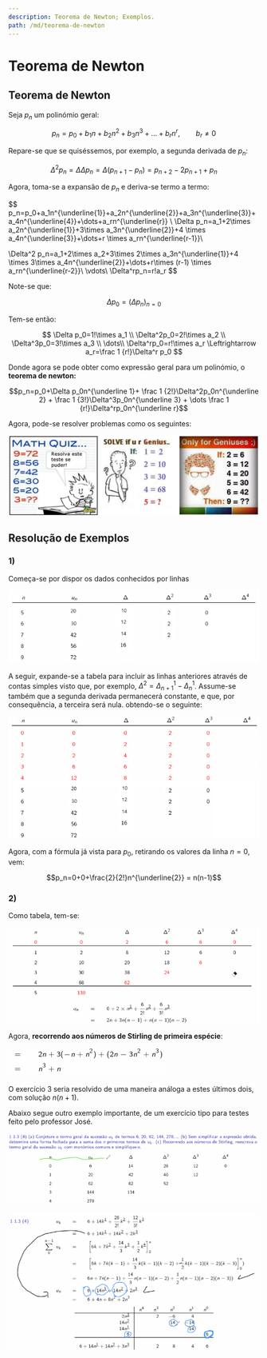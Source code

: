 ```yaml
---
description: Teorema de Newton; Exemplos.
path: /md/teorema-de-newton
---
```


# Teorema de Newton

## Teorema de Newton

Seja $p_n$ um polinómio geral:

$$p_n=p_0+b_1n+b_2n^2+b_3n^3+\dots+b_rn^r,\qquad b_r\neq 0$$

Repare-se que se quiséssemos, por exemplo, a segunda derivada de $p_n$:

$$\Delta^2p_n=\Delta\Delta p_n=\Delta(p_{n+1}-p_n)=p_{n+2}-2p_{n+1}+p_n$$

Agora, toma-se a expansão de $p_n$ e deriva-se termo a termo:

$$
p_n=p_0+a_1n^{\underline{1}}+a_2n^{\underline{2}}+a_3n^{\underline{3}}+a_4n^{\underline{4}}+\dots+a_rn^{\underline{r}} \\
\Delta p_n=a_1+2\times a_2n^{\underline{1}}+3\times a_3n^{\underline{2}}+4 \times a_4n^{\underline{3}}+\dots+r \times a_rn^{\underline{r-1}}\\

\Delta^2 p_n=a_1+2\times a_2+3\times 2\times a_3n^{\underline{1}}+4 \times 3\times a_4n^{\underline{2}}+\dots+r\times (r-1) \times a_rn^{\underline{r-2}}\\
\vdots\\
\Delta^rp_n=r!a_r
$$

Note-se que:

$$\Delta p_0=(\Delta p_n)_{n=0}$$

Tem-se então:

$$
\Delta p_0=1!\times a_1 \\
\Delta^2p_0=2!\times a_2 \\
\Delta^3p_0=3!\times a_3 \\
\dots\\
\Delta^rp_0=r!\times a_r \Leftrightarrow a_r=\frac 1 {r!}\Delta^r p_0
$$

Donde agora se pode obter como expressão geral para um polinómio, o **teorema de newton:**

$$p_n=p_0+\Delta p_0n^{\underline 1}+ \frac 1 {2!}\Delta^2p_0n^{\underline 2} + \frac 1 {3!}\Delta^3p_0n^{\underline 3} + \dots \frac 1 {r!}\Delta^rp_0n^{\underline r}$$

Agora, pode-se resolver problemas como os seguintes:

![Exemplos](./imgs/0008-problemas.png)

## Resolução de Exemplos

### 1)

Começa-se por dispor os dados conhecidos por linhas

![Tabela parte 1](./imgs/0008-tabela1.png)

A seguir, expande-se a tabela para incluir as linhas anteriores através de contas simples visto que, por exemplo, $\Delta^2=\Delta^1_{n+1}-\Delta^1_{n}$. Assume-se também que a segunda derivada permanecerá constante, e que, por consequência, a terceira será nula. obtendo-se o seguinte:

![Tabela parte 2](./imgs/0008-tabela2.png)

Agora, com a fórmula já vista para $p_0$, retirando os valores da linha $n=0$, vem:

$$p_n=0+0+\frac{2}{2!}n^{\underline{2}} = n(n-1)$$

### 2)

Como tabela, tem-se:

![Exemplo 2](./imgs/0008-ex2.png)

Agora, **recorrendo aos números de Stirling de primeira espécie**:

![Stirling](./imgs/0008-ex2final.png)

O exercício 3 seria resolvido de uma maneira análoga a estes últimos dois, com solução $n(n+1)$.

Abaixo segue outro exemplo importante, de um exercício tipo para testes feito pelo professor José.

![Exercicio final](./imgs/0008-final1.png)

![Exercicio final 2](./imgs/0008-final2.png)
